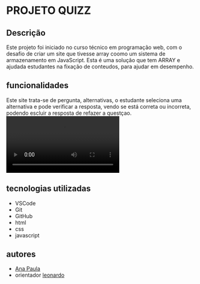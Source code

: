 # PROJETO QUIZZ
## Descrição
Este projeto foi iniciado no curso técnico em programação web, com o desafio de criar um site que tivesse array coomo um sistema de armazenamento em JavaScript. Esta é uma solução que tem ARRAY e ajudada estudantes na fixação de conteudos, para ajudar em desempenho.
## funcionalidades
Este site trata-se de pergunta, alternativas, o estudante seleciona uma alternativa e pode verificar a resposta, vendo se está correta ou incorreta, podendo escluir a resposta de refazer a questçao.  
![imagem](img/imagemk.mp4)
## tecnologias utilizadas
- VSCode
- Git
- GitHub
- html
- css
- javascript
## autores
- [Ana Paula](https://github.com/anapaulacd)
- orientador [leonardo](https://github.com/LeonardoRochaMarista)

